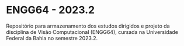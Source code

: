 # ENGG64 - 2023.2

Repositório para armazenamento dos estudos dirigidos e projeto da disciplina de Visão Computacional (ENGG64), cursada na Universidade Federal da Bahia no semestre 2023.2.